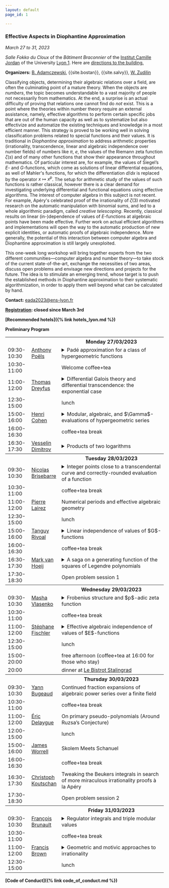 ```yaml
---
layout: default
page_id: 1

---
```


### Effective Aspects in Diophantine Approximation

*March 27 to 31, 2023*

*Salle Fokko du Cloux* of the *Bâtiment Braconnier* of the [Institut Camille Jordan](https://math.univ-lyon1.fr/?lang=en) of the University [Lyon 1](https://www.univ-lyon1.fr/en). Here are [directions to the building.](https://goo.gl/maps/QTZVntCpjcZtYBcA7) 

**Organizers:** [B. Adamczewski](https://adamczewski.perso.math.cnrs.fr), {{site.bostan}}, {{site.salvy}}, [W. Zudilin](https://www.math.ru.nl/~wzudilin/) 

Classifying objects, determining their algebraic relations over a field, are often the culminating point of a mature theory.
When the objects are *numbers*, the topic becomes understandable to a vast majority of people not necessarily from mathematics.
At the end, a surprise is an actual difficulty of proving that relations one cannot find do *not* exist.
This is a point where the theories within number theory require an external assistance, namely, effective algorithms to perform certain specific jobs that are out of the human capacity as well as to systematize but also effectivize and automatize the existing techniques and knowledge in a most efficient manner.
This strategy is proved to be working well in solving classification problems related to special functions and their values.
It is traditional in *Diophantine approximation* to address arithmetic properties (irrationality, transcendence, linear and algebraic independence over number fields) of numbers like $\pi$, $e$, the values of the Riemann zeta function $\zeta(s)$ and of many other functions that show their appearance throughout mathematics. 
Of particular interest are, for example, the values of Siegel’s $E$- and $G$-functions, which come as solutions of linear differential equations, as well of Mahler's functions, for which the differentiation $d/dx$ is replaced by the operator $x\mapsto x^p$.
The setup for arithmetic study of the values of such functions is rather classical, however there is a clear demand for investigating underlying differential and functional equations using effective algorithms.
The interest of computer algebra in this subject is not recent. 
For example, Apéry's celebrated proof of the irrationality of $\zeta(3)$ motivated research on the automatic manipulation with binomial sums, and led to a whole algorithmic paradigm, called  *creative telescoping*.
Recently, classical results on linear (in-)dependence of values of $E$-functions at algebraic points 
have been made effective. 
Further work on actual efficient algorithms and implementations will open the way to the automatic production of new explicit identities, or automatic proofs of algebraic independence. More generally, the potential of this interaction between computer algebra and Diophantine approximation is still largely unexploited. 

This one-week long workshop will bring together experts from the two different communities––computer algebra and number theory––to take stock of the current state-of-the-art, exchange the necessities of two areas, discuss open problems and envisage new directions and projects for the future.
The idea is to stimulate an emerging trend, whose target is to push the established methods in Diophantine approximation to their systematic algorithmization, 
in order to apply them well beyond what can be calculated by hand.

**Contact:** [eada2023@ens-lyon.fr](mailto:eada2023@ens-lyon.fr)

**[Registration](https://eada23.sciencesconf.org): closed since March 3rd**

**[Recommended hotels]({% link hotels_lyon.md %})**

**Preliminary Program**

<table>
	<tbody>
	<tr>
      <th style="width:15%"> </th>
      <th style="width:15%" style="text-align: center"> </th>
      <th style="width:70%">Monday 27/03/2023</th>
    </tr>
<tr><td> 09:30-10:30</td><td>
  <a href="http://apoels-math-u.net">Anthony Poëls</a></td>
  <td>  
    <details>
    <summary>
      Padé approximation for a class of hypergeometric functions
    </summary>
    <blockquote>In a recent work in collaboration with Makoto Kawashima with established new (effective) irrationality measures for values of functions which belong to a certain class of hypergeometric functions (including shifted logarithmic functions and binomial functions). In this talk, we will try to explain the ideas behind our proofs and constructions.
  </blockquote>
  </details>
  </td>
    </tr>
<tr><td> 10:30-11:00</td><td></td><td>Welcome coffee+tea</td></tr>
<tr><td> 11:00-12:00</td><td>
  <a href="https://sites.google.com/site/thomasdreyfusmaths/">Thomas Dreyfus</a></td>
  <td>  
    <details>
      <summary>
        Differential Galois theory and differential transcendence: the exponential case
      </summary>
      <blockquote>We consider meromorphic solutions of difference equations
and prove that very few among them satisfy an algebraic differential
equation. The basic tool is the difference Galois theory of functional
equations.
      </blockquote>
      </details>
  </td>
</tr>
<tr><td> 12:30-15:00</td><td></td><td> lunch</td></tr>
<tr><td> 15:00-16:00</td><td>
	<a href="https://www.math.u-bordeaux.fr/~hecohen/">Henri Cohen</a></td>
<td><details>
<summary>
Modular, algebraic, and $\Gamma$-evaluations of hypergeometric series
</summary>
<blockquote>We first give conjecturally complete parametric evaluations
of Gauss's $_2F_1$ hypergeometric functions in terms of finite sums of gamma quotients.
We then generalize the connection due to Fricke with the Eisenstein series $E_4$
to give functional evaluations of $_2F_1$ corresponding to hyperbolic triangle groups.
Finally, we show how a long search has enabled us to find almost $1000$ evaluations
of $_2F_1(a,b,c,z)$ with all parameters rational and the result algebraic, and mention
that they are probably $90\%$ complete for arithmetic triangle groups.</blockquote>
</details>
</td>
</tr>
<tr><td> 16:00-16:30</td><td></td><td>coffee+tea break</td></tr>
<tr><td> 16:30-17:30</td><td><a href="https://www.ias.edu/scholars/vesselin-dimitrov">Vesselin Dimitrov</a></td>
  <td><details>
    <summary>Products of two logarithms
    </summary>
    <blockquote>We explain in detail how to build upon Apéry's method in the framework of arithmetic holonomy bounds to prove the $\mathbb Q$-linear independence of $1, \log(1+1/m), \log(1+1/n)$, and $\log(1+1/m)\log(1+1/n)$ for the range $0 < |1-m/n| < \epsilon_0$ (a positive absolute constant), and how to upgrade the qualitative proof to a quantitative linear independence measure. We further discuss the relations to the classical theory of $G$-functions. This is a report on a joint work with Frank Calegari and Yunqing Tang. 
    </blockquote>
  </details>
  </td></tr>
	<tr>
      <th> </th>
      <th style="text-align: center"> </th>
      <th>Tuesday 28/03/2023</th>
    </tr>
<tr><td>09:30-10:30</td><td><a href="http://perso.ens-lyon.fr/nicolas.brisebarre/">Nicolas Brisebarre</a></td>
  <td><details>
    <summary>Integer points close to a transcendental curve and
correctly-rounded evaluation of a function</summary>
<blockquote>Despite several significant advances over the last 30 years, guaranteeing the correctly rounded evaluation of elementary functions, such as the cosine, the exponential or the cube root for example, remains a difficult problem. It can be formulated as a Diophantine approximation problem, called the table maker's dilemma, which consists in determining points with integer coordinates close to a curve. In a recent work, we propose two algorithmic approaches to tackle this problem. They are closely linked to a celebrated work by Bombieri and Pila and to the so-called Coppersmith method, which has become classic in cryptography. We will present the initial context, one of our approaches and the results of practical experiments. This is joint work with Guillaume Hanrot (ENS Lyon).
  </blockquote>
</details></td></tr>
<tr><td>10:30-11:00</td><td></td><td> coffee+tea break</td></tr>
<tr><td>11:00-12:00</td><td><a href="https://pierre.lairez.fr">Pierre Lairez</a></td><td> Numerical periods and effective algebraic geometry</td></tr>
<tr><td>12:30-15:00</td><td></td><td>  lunch</td></tr>
<tr><td>15:00-16:00</td><td><a href="https://rivoal.perso.math.cnrs.fr">Tanguy Rivoal</a></td>
  <td><details><summary>Linear independence of values of $G$-functions</summary>
  <blockquote>In this talk, I will present recent results obtained with Stéphane Fischler
concerning the values taken at algebraic points by families of $G$-functions. These results are
dual in some sense to a classical result of Chudnovsky. Our results hold not only for points
inside the disk of convergence of a given $G$-function (the usual situation), but also for 
points in a suitable star-shaped domain at the origin to which the $G$-function can be extended.
</blockquote></details>
</td></tr>
<tr><td>16:00-16:30</td><td></td><td> coffee+tea break</td></tr>
<tr><td>16:30-17:30</td><td><a href="https://www.math.fsu.edu/~hoeij/">Mark van Hoeij</a></td>
  <td><details><summary>A saga on a generating function of the squares of Legendre polynomials
  </summary>
  <blockquote>We decompose the generating function $\sum_{n=0}^\infty\binom{2n}nP_n(y)^2z^n$
of the squares of Legendre polynomials as a product of periods of hyperelliptic curves.
These periods satisfy <em>second</em> order differential equations which is highly unusual
since <em>four</em> is the expected order for genus 2.
These second order equations are arithmetic and yet their monodromy group is dense in
$\rm{SL}_2(\mathbb{R})$. This implies that they cannot be solved in terms of hypergeometric functions,
which is novel for an arithmetic equation that occurred naturally.
This is joint work with Duco van Straten and Wadim Zudilin.
</blockquote></details>
</td></tr>
<tr><td>17:30-18:30</td><td></td><td> Open problem session 1</td></tr>
	<tr>
      <th> </th>
      <th style="text-align: center"> </th>
      <th>Wednesday 29/03/2023</th>
    </tr>
<tr><td>09:30-10:30</td><td><a href="https://www.imath.kiev.ua/~mariyka/">Masha Vlasenko</a></td>
  <td>  <details>
<summary>
Frobenius structure and $p$-adic zeta function</summary>
<blockquote>
I will explain how differential operators coming from algebraic geometry produce interesting $p$-adic numbers. In a recent work with Frits Beukers we give examples of families of Calabi-Yau hypersurfaces in $n$ dimensions, for which one observes $p$-adic zeta values $\zeta_p(k)$ for $1 < k < n$. Appearance of $p$-adic zeta values for differential operators of Calabi-Yau type was conjectured by Candelas, de la Ossa and van Straten. 	
</blockquote>
</details>
</td></tr>

<tr><td>10:30-11:00</td><td></td><td> coffee+tea break</td></tr>
<tr><td>11:00-12:00</td><td><a href="https://www.imo.universite-paris-saclay.fr/~fischler/">Stéphane Fischler</a></td>
  <td>  <details>
<summary>
Effective algebraic independence of values of $E$-functions
</summary>
<blockquote>The class of $E$-functions has been introduced by Siegel in 1929; it contains the exponential and Bessel functions. Given a finite family of algebraically independent $E$-functions, we consider the set $S$ of algebraic points at which their values are algebraically dependent. The Siegel-Shidlovskii theorem, proved in 1955 and refined by several authors, implies that $S$ is finite. The aim of this talk is to give an algorithm that allows one to determine $S$. It is a joint work with Tanguy Rivoal.</blockquote>
</details>
</td></tr>
<tr><td>12:30-15:00</td><td></td><td>  lunch</td></tr>
<tr><td>15:00-20:00</td><td></td><td>  free afternoon (coffee+tea at 16:00 for those who stay) </td></tr>
<tr><td>20:00</td><td></td><td>dinner at <a href="https://www.lebistrotdupotager.com/bistrot/le-bistrot-stalingrad/">Le Bistrot Stalingrad</a></td></tr>
	<tr>
      <th> </th>
      <th style="text-align: center"> </th>
      <th>Thursday 30/03/2023</th>
    </tr>
<tr><td>09:30-10:30</td><td><a href="https://irma.math.unistra.fr/~bugeaud/">Yann Bugeaud</a></td><td>Continued fraction expansions of algebraic power series over a finite field</td></tr>
<tr><td>10:30-11:00</td><td></td><td>  coffee+tea break</td></tr>
<tr><td>11:00-12:00</td><td><a href="https://sites.google.com/site/ericdelaygue/">Éric Delaygue</a></td><td>On primary pseudo-polynomials (Around Ruzsa’s Conjecture)</td></tr>
<tr><td>12:00-15:00</td><td></td><td> lunch </td></tr>
<tr><td>15:00-16:00</td><td><a href="https://www.cs.ox.ac.uk/people/james.worrell/home.html">James Worrell</a></td><td>Skolem Meets Schanuel</td></tr>
<tr><td>16:00-16:30</td><td></td><td>  coffee+tea break </td></tr>
<tr><td>16:30-17:30</td><td><a href="http://www.koutschan.de">Christoph Koutschan</a></td><td>Tweaking the Beukers integrals in search of more miraculous irrationality proofs à la Apéry</td></tr>
<tr><td>17:30-18:30</td><td></td><td>  Open problem session 2 </td></tr>
	<tr>
      <th> </th>
      <th style="text-align: center"> </th>
      <th>Friday 31/03/2023</th>
    </tr>
<tr><td>09:30-10:30</td><td><a href="http://perso.ens-lyon.fr/francois.brunault/">François Brunault</a></td>
<td>  <details>
<summary>
Regulator integrals and triple modular values
</summary>
<blockquote>Regulator integrals are a certain kind of periods which arise in Beilinson's conjectures on special values of $L$-functions. In the case of modular forms, the regulator integrals introduced by Beilinson involve products of two Eisenstein series. We will describe a new regulator integral based on the Goncharov regulator map. Using triple modular values, we can compute this integral as the $L$-value of a weight $2$ modular form at $s=3$. As an application, we prove a conjecture of Boyd and Rodriguez Villegas on the Mahler measure of $(1+x)(1+y)+z$. This is (in part) joint work with Wadim Zudilin.</blockquote>
</details>
</td></tr>
<tr><td>10:30-11:00</td><td></td><td> coffee+tea break </td></tr>
<tr><td>11:00-12:00</td><td><a href="https://www.maths.ox.ac.uk/people/francis.brown">Francis Brown</a></td><td>
  <details>
    <summary>Geometric and motivic approaches to irrationality</summary>
    <blockquote>I will explain how ideas from algebraic geometry can inform the construction of rational approximations to zeta values, with an emphasis on the role of Poincaré duality.
I will also report on joint work with Wadim Zudilin on rational approximations to $\zeta(5)$.
</blockquote></details>
</td></tr>
<tr><td>12:30-15:00</td><td></td><td> lunch </td></tr>
</tbody>
</table>


**[Code of Conduct]({% link code_of_conduct.md %})**

